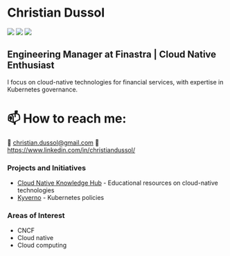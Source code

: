 # Christian Dussol

<img src="https://img.shields.io/badge/CNCF-231F20?style=flat&logo=cncf&logoColor=white" />
<img src="https://img.shields.io/badge/Kubernetes-326CE5?style=flat&logo=kubernetes&logoColor=white" />
<img src="https://img.shields.io/badge/Microsoft_Azure-0089D6?style=flat&logo=microsoft-azure&logoColor=white" />

## Engineering Manager at Finastra | Cloud Native Enthusiast

I focus on cloud-native technologies for financial services, with expertise in Kubernetes governance.

# 📫 How to reach me:

📧 christian.dussol@gmail.com
🔗 https://www.linkedin.com/in/christiandussol/

### Projects and Initiatives

- [Cloud Native Knowledge Hub](https://github.com/christian-dussol-cloud-native/cloud-native-knowledge-hub) - Educational resources on cloud-native technologies
- [Kyverno](https://github.com/christian-dussol-cloud-native/kyverno) - Kubernetes policies

### Areas of Interest

- CNCF
- Cloud native
- Cloud computing
